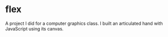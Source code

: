 # flex
A project I did for a computer graphics class. I built an articulated hand with JavaScript using its canvas.
